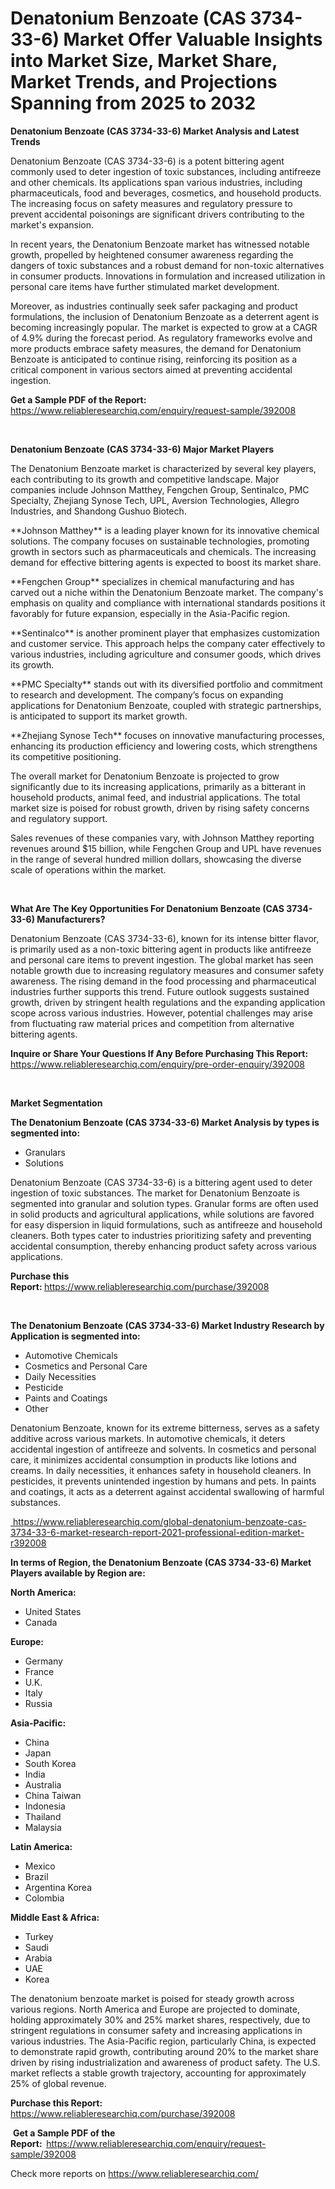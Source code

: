 <p><h1>Denatonium Benzoate (CAS 3734-33-6) Market Offer Valuable Insights into Market Size, Market Share, Market Trends, and Projections Spanning from 2025 to 2032</h1></p><p><strong>Denatonium Benzoate (CAS 3734-33-6) Market Analysis and Latest Trends</strong></p>
<p><p>Denatonium Benzoate (CAS 3734-33-6) is a potent bittering agent commonly used to deter ingestion of toxic substances, including antifreeze and other chemicals. Its applications span various industries, including pharmaceuticals, food and beverages, cosmetics, and household products. The increasing focus on safety measures and regulatory pressure to prevent accidental poisonings are significant drivers contributing to the market's expansion.</p><p>In recent years, the Denatonium Benzoate market has witnessed notable growth, propelled by heightened consumer awareness regarding the dangers of toxic substances and a robust demand for non-toxic alternatives in consumer products. Innovations in formulation and increased utilization in personal care items have further stimulated market development. </p><p>Moreover, as industries continually seek safer packaging and product formulations, the inclusion of Denatonium Benzoate as a deterrent agent is becoming increasingly popular. The market is expected to grow at a CAGR of 4.9% during the forecast period. As regulatory frameworks evolve and more products embrace safety measures, the demand for Denatonium Benzoate is anticipated to continue rising, reinforcing its position as a critical component in various sectors aimed at preventing accidental ingestion.</p></p>
<p><strong>Get a Sample PDF of the Report:&nbsp;</strong> <a href="https://www.reliableresearchiq.com/enquiry/request-sample/392008?utm_campaign=2212&utm_medium=2&utm_source=Github&utm_content=ia&utm_term=29032025&utm_id=denatonium-benzoate-cas-3734-33-6">https://www.reliableresearchiq.com/enquiry/request-sample/392008</a></p>
<p>&nbsp;</p>
<p><strong>Denatonium Benzoate (CAS 3734-33-6) Major Market Players</strong></p>
<p><p>The Denatonium Benzoate market is characterized by several key players, each contributing to its growth and competitive landscape. Major companies include Johnson Matthey, Fengchen Group, Sentinalco, PMC Specialty, Zhejiang Synose Tech, UPL, Aversion Technologies, Allegro Industries, and Shandong Gushuo Biotech.</p><p>**Johnson Matthey** is a leading player known for its innovative chemical solutions. The company focuses on sustainable technologies, promoting growth in sectors such as pharmaceuticals and chemicals. The increasing demand for effective bittering agents is expected to boost its market share.</p><p>**Fengchen Group** specializes in chemical manufacturing and has carved out a niche within the Denatonium Benzoate market. The company's emphasis on quality and compliance with international standards positions it favorably for future expansion, especially in the Asia-Pacific region.</p><p>**Sentinalco** is another prominent player that emphasizes customization and customer service. This approach helps the company cater effectively to various industries, including agriculture and consumer goods, which drives its growth.</p><p>**PMC Specialty** stands out with its diversified portfolio and commitment to research and development. The company’s focus on expanding applications for Denatonium Benzoate, coupled with strategic partnerships, is anticipated to support its market growth.</p><p>**Zhejiang Synose Tech** focuses on innovative manufacturing processes, enhancing its production efficiency and lowering costs, which strengthens its competitive positioning. </p><p>The overall market for Denatonium Benzoate is projected to grow significantly due to its increasing applications, primarily as a bitterant in household products, animal feed, and industrial applications. The total market size is poised for robust growth, driven by rising safety concerns and regulatory support.</p><p>Sales revenues of these companies vary, with Johnson Matthey reporting revenues around $15 billion, while Fengchen Group and UPL have revenues in the range of several hundred million dollars, showcasing the diverse scale of operations within the market.</p></p>
<p>&nbsp;</p>
<p><strong>What Are The Key Opportunities For Denatonium Benzoate (CAS 3734-33-6) Manufacturers?</strong></p>
<p><p>Denatonium Benzoate (CAS 3734-33-6), known for its intense bitter flavor, is primarily used as a non-toxic bittering agent in products like antifreeze and personal care items to prevent ingestion. The global market has seen notable growth due to increasing regulatory measures and consumer safety awareness. The rising demand in the food processing and pharmaceutical industries further supports this trend. Future outlook suggests sustained growth, driven by stringent health regulations and the expanding application scope across various industries. However, potential challenges may arise from fluctuating raw material prices and competition from alternative bittering agents.</p></p>
<p><strong>Inquire or Share Your Questions If Any Before Purchasing This Report:</strong> <a href="https://www.reliableresearchiq.com/enquiry/pre-order-enquiry/392008?utm_campaign=2212&utm_medium=2&utm_source=Github&utm_content=ia&utm_term=29032025&utm_id=denatonium-benzoate-cas-3734-33-6">https://www.reliableresearchiq.com/enquiry/pre-order-enquiry/392008</a></p>
<p>&nbsp;</p>
<p><strong>Market Segmentation</strong></p>
<p><strong>The Denatonium Benzoate (CAS 3734-33-6) Market Analysis by types is segmented into:</strong></p>
<p><ul><li>Granulars</li><li>Solutions</li></ul></p>
<p><p>Denatonium Benzoate (CAS 3734-33-6) is a bittering agent used to deter ingestion of toxic substances. The market for Denatonium Benzoate is segmented into granular and solution types. Granular forms are often used in solid products and agricultural applications, while solutions are favored for easy dispersion in liquid formulations, such as antifreeze and household cleaners. Both types cater to industries prioritizing safety and preventing accidental consumption, thereby enhancing product safety across various applications.</p></p>
<p><strong>Purchase this Report:&nbsp;</strong><a href="https://www.reliableresearchiq.com/purchase/392008?utm_campaign=2212&utm_medium=2&utm_source=Github&utm_content=ia&utm_term=29032025&utm_id=denatonium-benzoate-cas-3734-33-6">https://www.reliableresearchiq.com/purchase/392008</a></p>
<p>&nbsp;</p>
<p><strong>The Denatonium Benzoate (CAS 3734-33-6) Market Industry Research by Application is segmented into:</strong></p>
<p><ul><li>Automotive Chemicals</li><li>Cosmetics and Personal Care</li><li>Daily Necessities</li><li>Pesticide</li><li>Paints and Coatings</li><li>Other</li></ul></p>
<p><p>Denatonium Benzoate, known for its extreme bitterness, serves as a safety additive across various markets. In automotive chemicals, it deters accidental ingestion of antifreeze and solvents. In cosmetics and personal care, it minimizes accidental consumption in products like lotions and creams. In daily necessities, it enhances safety in household cleaners. In pesticides, it prevents unintended ingestion by humans and pets. In paints and coatings, it acts as a deterrent against accidental swallowing of harmful substances.</p></p>
<p><a href="https://www.reliableresearchiq.com/global-denatonium-benzoate-cas-3734-33-6-market-research-report-2021-professional-edition-market-r392008?utm_campaign=2212&utm_medium=2&utm_source=Github&utm_content=ia&utm_term=29032025&utm_id=denatonium-benzoate-cas-3734-33-6">&nbsp;https://www.reliableresearchiq.com/global-denatonium-benzoate-cas-3734-33-6-market-research-report-2021-professional-edition-market-r392008</a></p>
<p><strong>In terms of Region, the Denatonium Benzoate (CAS 3734-33-6) Market Players available by Region are:</strong></p>
<p>
    <p> <strong> North America: </strong>
        <ul>
            <li>United States</li>
            <li>Canada</li>
        </ul>
        </p> 
    <p> <strong> Europe: </strong>
        <ul>
            <li>Germany</li>
            <li>France</li>
            <li>U.K.</li>
            <li>Italy</li>
            <li>Russia</li>
        </ul>
        </p> 
    <p> <strong> Asia-Pacific: </strong>
        <ul>
            <li>China</li>
            <li>Japan</li>
            <li>South Korea</li>
            <li>India</li>
            <li>Australia</li>
            <li>China Taiwan</li>
            <li>Indonesia</li>
            <li>Thailand</li>
            <li>Malaysia</li>
        </ul>
        </p> 
    <p> <strong> Latin America: </strong>
        <ul>
            <li>Mexico</li>
            <li>Brazil</li>
            <li>Argentina Korea</li>
            <li>Colombia</li>
        </ul>
        </p> 
    <p> <strong> Middle East & Africa: </strong>
        <ul>
            <li>Turkey</li>
            <li>Saudi</li>
            <li>Arabia</li>
            <li>UAE</li>
            <li>Korea</li>
        </ul>
    </p>
    </p>
<p><p>The denatonium benzoate market is poised for steady growth across various regions. North America and Europe are projected to dominate, holding approximately 30% and 25% market shares, respectively, due to stringent regulations in consumer safety and increasing applications in various industries. The Asia-Pacific region, particularly China, is expected to demonstrate rapid growth, contributing around 20% to the market share driven by rising industrialization and awareness of product safety. The U.S. market reflects a stable growth trajectory, accounting for approximately 25% of global revenue.</p></p>
<p><strong>Purchase this Report: </strong><a href="https://www.reliableresearchiq.com/purchase/392008?utm_campaign=2212&utm_medium=2&utm_source=Github&utm_content=ia&utm_term=29032025&utm_id=denatonium-benzoate-cas-3734-33-6">https://www.reliableresearchiq.com/purchase/392008</a></p>
<p>&nbsp;<strong>Get a Sample PDF of the Report:&nbsp;&nbsp;</strong><a href="https://www.reliableresearchiq.com/enquiry/request-sample/392008?utm_campaign=2212&utm_medium=2&utm_source=Github&utm_content=ia&utm_term=29032025&utm_id=denatonium-benzoate-cas-3734-33-6">https://www.reliableresearchiq.com/enquiry/request-sample/392008</a></p>
<p><strong></strong></p>
<p>Check more reports on <a href="https://www.reliableresearchiq.com/?utm_campaign=2212&utm_medium=2&utm_source=Github&utm_content=ia&utm_term=29032025&utm_id=denatonium-benzoate-cas-3734-33-6">https://www.reliableresearchiq.com/</a></p>